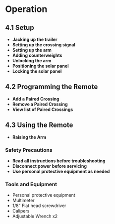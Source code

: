 # Operation
## 4.1 Setup

* **Jacking up the trailer**
* **Setting up the crossing signal**
* **Setting up the arm**
* **Adding counterweights**
* **Unlocking the arm**
* **Positioning the solar panel**
* **Locking the solar panel**

## 4.2 Programming the Remote

* **Add a Paired Crossing**
* **Remove a Paired Crossing**
* **View list of Paired Crossings**

## 4.3 Using the Remote
  
* **Raising the Arm**

### Safety Precautions
* **Read all instructions before troubleshooting**
* **Disconnect power before servicing**
* **Use personal protective equipment as needed**

### Tools and Equipment
* Personal protective equipment
* Multimeter
* 1/8" Flat head screwdriver
* Calipers
* Adjustable Wrench x2 

